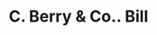 ---
doi: 10.7916/D8K65W3C
date_other: '1916'
date_other_textual: '1916'
form: printed ephemera
genre:
- Invoices
name:
- C. Berry & Co.
object_in_context_url: https://biggert.cul.columbia.edu/items/view/ave_biggert_00349
subject_hierarchical_geographic:
- Boston, Massachusetts, United States
subject_name:
- C. Berry & Co.
title: C. Berry & Co.. Bill
sort_title: C. Berry & Co.. Bill
call_number: ave_biggert_00349
coordinates:
- 42.35805555555556,-71.06361111111111
pid: ave_biggert_00349
identifiers: ave_biggert_00349
thumbnail: https://derivativo-2.library.columbia.edu/iiif/2/ldpd:344115/full/!256,256/0/native.jpg
permalink: "/items/ave_biggert_00349/"
layout: iiif-image-page
---